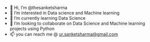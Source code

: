 - 👋 Hi, I’m @thesanketsharma
- 👀 I’m interested in Data science and Machine learning
- 🌱 I’m currently learning Data Science
- 💞️ I’m looking to collaborate on Data Science and Machine learning projects using Python
- 📫 you can reach me @ ur.sanketsharma@gmail.com

<!---
thesanketsharma/thesanketsharma is a ✨ special ✨ repository because its `README.md` (this file) appears on your GitHub profile.
You can click the Preview link to take a look at your changes.
--->
